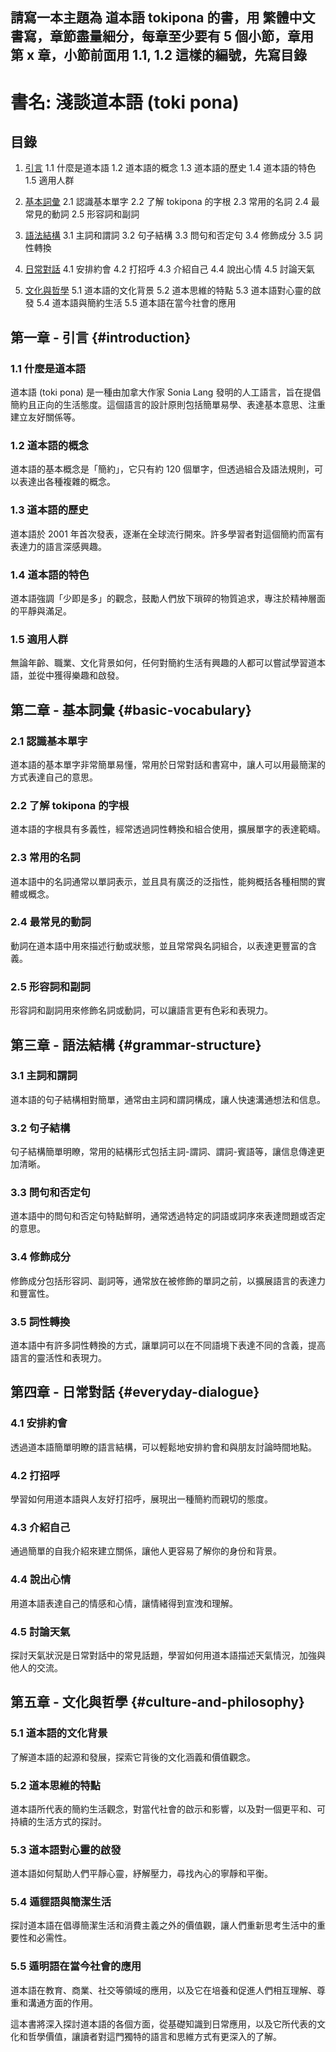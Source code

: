## 請寫一本主題為 道本語 tokipona 的書，用 繁體中文 書寫，章節盡量細分，每章至少要有 5 個小節，章用 第 x 章，小節前面用 1.1, 1.2 這樣的編號，先寫目錄

# 書名: 淺談道本語 (toki pona)

## 目錄

1. [引言](#introduction)
    1.1 什麼是道本語
    1.2 道本語的概念
    1.3 道本語的歷史
    1.4 道本語的特色
    1.5 適用人群

2. [基本詞彙](#basic-vocabulary)
    2.1 認識基本單字
    2.2 了解 tokipona 的字根
    2.3 常用的名詞
    2.4 最常見的動詞
    2.5 形容詞和副詞

3. [語法結構](#grammar-structure)
    3.1 主詞和謂詞
    3.2 句子結構
    3.3 問句和否定句
    3.4 修飾成分
    3.5 詞性轉換

4. [日常對話](#everyday-dialogue)
    4.1 安排約會
    4.2 打招呼
    4.3 介紹自己
    4.4 說出心情
    4.5 討論天氣

5. [文化與哲學](#culture-and-philosophy)
    5.1 道本語的文化背景
    5.2 道本思維的特點
    5.3 道本語對心靈的啟發
    5.4 道本語與簡約生活
    5.5 道本語在當今社會的應用

## 第一章 - 引言 {#introduction}

### 1.1 什麼是道本語
道本語 (toki pona) 是一種由加拿大作家 Sonia Lang 發明的人工語言，旨在提倡簡約且正向的生活態度。這個語言的設計原則包括簡單易學、表達基本意思、注重建立友好關係等。

### 1.2 道本語的概念
道本語的基本概念是「簡約」，它只有約 120 個單字，但透過組合及語法規則，可以表達出各種複雜的概念。

### 1.3 道本語的歷史
道本語於 2001 年首次發表，逐漸在全球流行開來。許多學習者對這個簡約而富有表達力的語言深感興趣。

### 1.4 道本語的特色
道本語強調「少即是多」的觀念，鼓勵人們放下瑣碎的物質追求，專注於精神層面的平靜與滿足。

### 1.5 適用人群
無論年齡、職業、文化背景如何，任何對簡約生活有興趣的人都可以嘗試學習道本語，並從中獲得樂趣和啟發。

## 第二章 - 基本詞彙 {#basic-vocabulary}

### 2.1 認識基本單字
道本語的基本單字非常簡單易懂，常用於日常對話和書寫中，讓人可以用最簡潔的方式表達自己的意思。

### 2.2 了解 tokipona 的字根
道本語的字根具有多義性，經常透過詞性轉換和組合使用，擴展單字的表達範疇。

### 2.3 常用的名詞
道本語中的名詞通常以單詞表示，並且具有廣泛的泛指性，能夠概括各種相關的實體或概念。

### 2.4 最常見的動詞
動詞在道本語中用來描述行動或狀態，並且常常與名詞組合，以表達更豐富的含義。

### 2.5 形容詞和副詞
形容詞和副詞用來修飾名詞或動詞，可以讓語言更有色彩和表現力。

## 第三章 - 語法結構 {#grammar-structure}

### 3.1 主詞和謂詞
道本語的句子結構相對簡單，通常由主詞和謂詞構成，讓人快速溝通想法和信息。

### 3.2 句子結構
句子結構簡單明瞭，常用的結構形式包括主詞-謂詞、謂詞-賓語等，讓信息傳達更加清晰。

### 3.3 問句和否定句
道本語中的問句和否定句特點鮮明，通常透過特定的詞語或詞序來表達問題或否定的意思。

### 3.4 修飾成分
修飾成分包括形容詞、副詞等，通常放在被修飾的單詞之前，以擴展語言的表達力和豐富性。

### 3.5 詞性轉換
道本語中有許多詞性轉換的方式，讓單詞可以在不同語境下表達不同的含義，提高語言的靈活性和表現力。

## 第四章 - 日常對話 {#everyday-dialogue}

### 4.1 安排約會
透過道本語簡單明瞭的語言結構，可以輕鬆地安排約會和與朋友討論時間地點。

### 4.2 打招呼
學習如何用道本語與人友好打招呼，展現出一種簡約而親切的態度。

### 4.3 介紹自己
通過簡單的自我介紹來建立關係，讓他人更容易了解你的身份和背景。

### 4.4 說出心情
用道本語表達自己的情感和心情，讓情緒得到宣洩和理解。

### 4.5 討論天氣
探討天氣狀況是日常對話中的常見話題，學習如何用道本語描述天氣情況，加強與他人的交流。

## 第五章 - 文化與哲學 {#culture-and-philosophy}

### 5.1 道本語的文化背景
了解道本語的起源和發展，探索它背後的文化涵義和價值觀念。

### 5.2 道本思維的特點
道本語所代表的簡約生活觀念，對當代社會的啟示和影響，以及對一個更平和、可持續的生活方式的探討。

### 5.3 道本語對心靈的啟發
道本語如何幫助人們平靜心靈，紓解壓力，尋找內心的寧靜和平衡。

### 5.4 遁貍語與簡潔生活
探討道本語在倡導簡潔生活和消費主義之外的價值觀，讓人們重新思考生活中的重要性和必需性。

### 5.5 遁明語在當今社會的應用
道本語在教育、商業、社交等領域的應用，以及它在培養和促進人們相互理解、尊重和溝通方面的作用。

這本書將深入探討道本語的各個方面，從基礎知識到日常應用，以及它所代表的文化和哲學價值，讓讀者對這門獨特的語言和思維方式有更深入的了解。